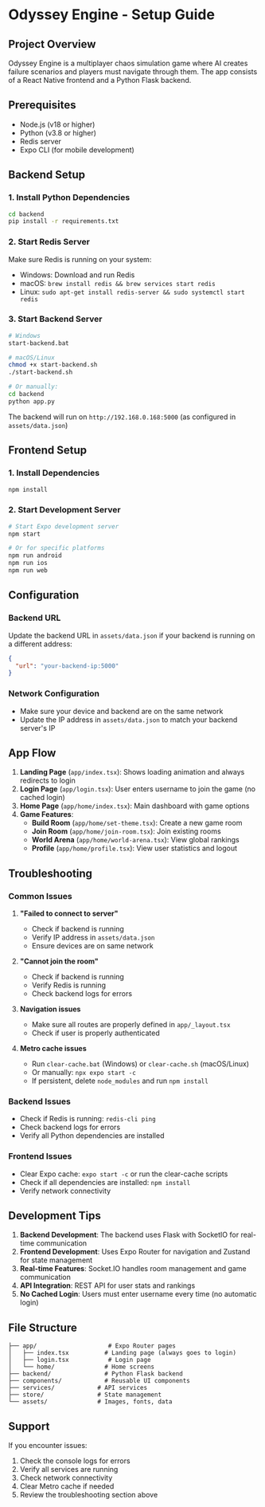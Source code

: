 # Odyssey Engine - Setup Guide

## Project Overview

Odyssey Engine is a multiplayer chaos simulation game where AI creates failure scenarios and players must navigate through them. The app consists of a React Native frontend and a Python Flask backend.

## Prerequisites

- Node.js (v18 or higher)
- Python (v3.8 or higher)
- Redis server
- Expo CLI (for mobile development)

## Backend Setup

### 1. Install Python Dependencies

```bash
cd backend
pip install -r requirements.txt
```

### 2. Start Redis Server

Make sure Redis is running on your system:

- Windows: Download and run Redis
- macOS: `brew install redis && brew services start redis`
- Linux: `sudo apt-get install redis-server && sudo systemctl start redis`

### 3. Start Backend Server

```bash
# Windows
start-backend.bat

# macOS/Linux
chmod +x start-backend.sh
./start-backend.sh

# Or manually:
cd backend
python app.py
```

The backend will run on `http://192.168.0.168:5000` (as configured in `assets/data.json`)

## Frontend Setup

### 1. Install Dependencies

```bash
npm install
```

### 2. Start Development Server

```bash
# Start Expo development server
npm start

# Or for specific platforms
npm run android
npm run ios
npm run web
```

## Configuration

### Backend URL

Update the backend URL in `assets/data.json` if your backend is running on a different address:

```json
{
  "url": "your-backend-ip:5000"
}
```

### Network Configuration

- Make sure your device and backend are on the same network
- Update the IP address in `assets/data.json` to match your backend server's IP

## App Flow

1. **Landing Page** (`app/index.tsx`): Shows loading animation and always redirects to login
2. **Login Page** (`app/login.tsx`): User enters username to join the game (no cached login)
3. **Home Page** (`app/home/index.tsx`): Main dashboard with game options
4. **Game Features**:
   - **Build Room** (`app/home/set-theme.tsx`): Create a new game room
   - **Join Room** (`app/home/join-room.tsx`): Join existing rooms
   - **World Arena** (`app/home/world-arena.tsx`): View global rankings
   - **Profile** (`app/home/profile.tsx`): View user statistics and logout

## Troubleshooting

### Common Issues

1. **"Failed to connect to server"**

   - Check if backend is running
   - Verify IP address in `assets/data.json`
   - Ensure devices are on same network

2. **"Cannot join the room"**

   - Check if backend is running
   - Verify Redis is running
   - Check backend logs for errors

3. **Navigation issues**

   - Make sure all routes are properly defined in `app/_layout.tsx`
   - Check if user is properly authenticated

4. **Metro cache issues**
   - Run `clear-cache.bat` (Windows) or `clear-cache.sh` (macOS/Linux)
   - Or manually: `npx expo start -c`
   - If persistent, delete `node_modules` and run `npm install`

### Backend Issues

- Check if Redis is running: `redis-cli ping`
- Check backend logs for errors
- Verify all Python dependencies are installed

### Frontend Issues

- Clear Expo cache: `expo start -c` or run the clear-cache scripts
- Check if all dependencies are installed: `npm install`
- Verify network connectivity

## Development Tips

1. **Backend Development**: The backend uses Flask with SocketIO for real-time communication
2. **Frontend Development**: Uses Expo Router for navigation and Zustand for state management
3. **Real-time Features**: Socket.IO handles room management and game communication
4. **API Integration**: REST API for user stats and rankings
5. **No Cached Login**: Users must enter username every time (no automatic login)

## File Structure

```
├── app/                    # Expo Router pages
│   ├── index.tsx          # Landing page (always goes to login)
│   ├── login.tsx           # Login page
│   └── home/              # Home screens
├── backend/               # Python Flask backend
├── components/            # Reusable UI components
├── services/            # API services
├── store/               # State management
└── assets/              # Images, fonts, data
```

## Support

If you encounter issues:

1. Check the console logs for errors
2. Verify all services are running
3. Check network connectivity
4. Clear Metro cache if needed
5. Review the troubleshooting section above
